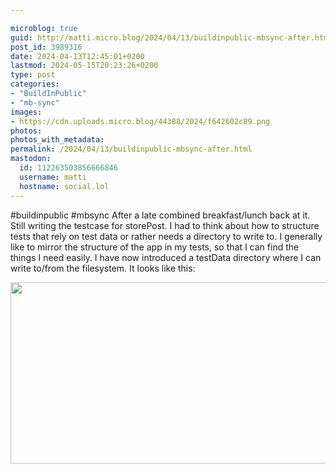 ```yaml
---

microblog: true
guid: http://matti.micro.blog/2024/04/13/buildinpublic-mbsync-after.html
post_id: 3989316
date: 2024-04-13T12:45:01+0200
lastmod: 2024-05-15T20:23:26+0200
type: post
categories:
- "BuildInPublic"
- "mb-sync"
images:
- https://cdn.uploads.micro.blog/44388/2024/f642602c89.png
photos:
photos_with_metadata:
permalink: /2024/04/13/buildinpublic-mbsync-after.html
mastodon:
  id: 112263503856666846
  username: matti
  hostname: social.lol
---
```

#buildinpublic #mbsync After a late combined breakfast/lunch back at it. Still writing the testcase for storePost. I had to think about how to structure tests that rely on test data or rather needs a directory to write to. I generally like to mirror the structure of the app in my tests, so that I can find the things I need easily. I have now introduced a testData directory where I can write to/from the filesystem. It looks like this:

<img src="uploads/2024/f642602c89.png" width="600" height="290" alt="">
